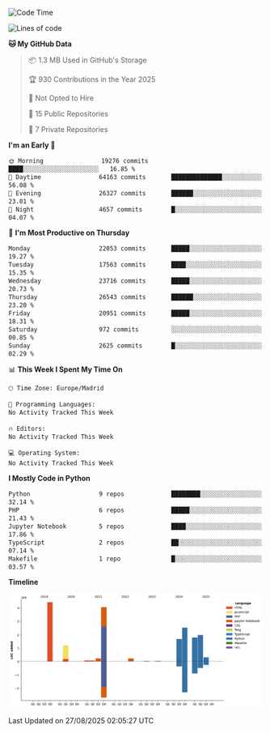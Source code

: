 <!--START_SECTION:waka-->
![Code Time](http://img.shields.io/badge/Code%20Time-839%20hrs%2038%20mins-blue)

![Lines of code](https://img.shields.io/badge/From%20Hello%20World%20I%27ve%20Written-18.6%20million%20lines%20of%20code-blue)

**🐱 My GitHub Data** 

> 📦 1.3 MB Used in GitHub's Storage 
 > 
> 🏆 930 Contributions in the Year 2025
 > 
> 🚫 Not Opted to Hire
 > 
> 📜 15 Public Repositories 
 > 
> 🔑 7 Private Repositories 
 > 
**I'm an Early 🐤** 

```text
🌞 Morning                19276 commits       ████░░░░░░░░░░░░░░░░░░░░░   16.85 % 
🌆 Daytime                64163 commits       ██████████████░░░░░░░░░░░   56.08 % 
🌃 Evening                26327 commits       ██████░░░░░░░░░░░░░░░░░░░   23.01 % 
🌙 Night                  4657 commits        █░░░░░░░░░░░░░░░░░░░░░░░░   04.07 % 
```
📅 **I'm Most Productive on Thursday** 

```text
Monday                   22053 commits       █████░░░░░░░░░░░░░░░░░░░░   19.27 % 
Tuesday                  17563 commits       ████░░░░░░░░░░░░░░░░░░░░░   15.35 % 
Wednesday                23716 commits       █████░░░░░░░░░░░░░░░░░░░░   20.73 % 
Thursday                 26543 commits       ██████░░░░░░░░░░░░░░░░░░░   23.20 % 
Friday                   20951 commits       █████░░░░░░░░░░░░░░░░░░░░   18.31 % 
Saturday                 972 commits         ░░░░░░░░░░░░░░░░░░░░░░░░░   00.85 % 
Sunday                   2625 commits        █░░░░░░░░░░░░░░░░░░░░░░░░   02.29 % 
```


📊 **This Week I Spent My Time On** 

```text
🕑︎ Time Zone: Europe/Madrid

💬 Programming Languages: 
No Activity Tracked This Week

🔥 Editors: 
No Activity Tracked This Week

💻 Operating System: 
No Activity Tracked This Week
```

**I Mostly Code in Python** 

```text
Python                   9 repos             ████████░░░░░░░░░░░░░░░░░   32.14 % 
PHP                      6 repos             █████░░░░░░░░░░░░░░░░░░░░   21.43 % 
Jupyter Notebook         5 repos             ████░░░░░░░░░░░░░░░░░░░░░   17.86 % 
TypeScript               2 repos             ██░░░░░░░░░░░░░░░░░░░░░░░   07.14 % 
Makefile                 1 repo              █░░░░░░░░░░░░░░░░░░░░░░░░   03.57 % 
```



**Timeline**

![Lines of Code chart](https://raw.githubusercontent.com/danisoronellas/danisoronellas/main/assets/bar_graph.png)


 Last Updated on 27/08/2025 02:05:27 UTC
<!--END_SECTION:waka-->
